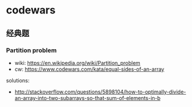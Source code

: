 # codewars

## 经典题

### Partition problem
* wiki: <https://en.wikipedia.org/wiki/Partition_problem>
* cw: <https://www.codewars.com/kata/equal-sides-of-an-array>

solutions:

* <http://stackoverflow.com/questions/5898104/how-to-optimally-divide-an-array-into-two-subarrays-so-that-sum-of-elements-in-b>
